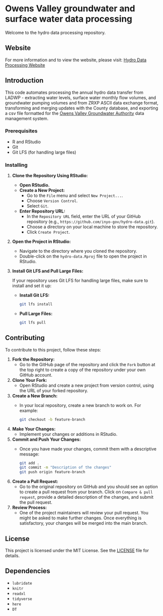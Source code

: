 # Owens Valley groundwater and surface water data processing

Welcome to the hydro data processing repository.

## Website

For more information and to view the website, please visit: [Hydro Data Processing Website](https://inyo-gov.github.io/hydro-data/)

## Introduction

This code automates processing the annual hydro data transfer from LADWP - extracting water levels, surface water monthly flow volumes, and groundwater pumping volumes and from ZRXP ASCII data exchange format, transforming and merging updates with the County database, and exporting a csv file formatted for the [Owens Valley Groundwater Authority](https://owens.gladata.com/) data management system.

### Prerequisites

-   R and RStudio
-   Git
-   Git LFS (for handling large files)

### Installing

1.  **Clone the Repository Using RStudio:**

    -   **Open RStudio.**
    -   **Create a New Project:**
        -   Go to the `File` menu and select `New Project...`.
        -   Choose `Version Control`.
        -   Select `Git`.
    -   **Enter Repository URL:**
        -   In the `Repository URL` field, enter the URL of your GitHub repository (e.g., `https://github.com/inyo-gov/hydro-data.git`).
        -   Choose a directory on your local machine to store the repository.
        -   Click `Create Project`.

2.  **Open the Project in RStudio:**

    -   Navigate to the directory where you cloned the repository.
    -   Double-click on the `hydro-data.Rproj` file to open the project in RStudio.

3.  **Install Git LFS and Pull Large Files:**

    If your repository uses Git LFS for handling large files, make sure to install and set it up:

    -   **Install Git LFS:**

        ``` sh
        git lfs install
        ```

    -   **Pull Large Files:**

        ``` sh
        git lfs pull
        ```

## Contributing

To contribute to this project, follow these steps:

1.  **Fork the Repository:**
    -   Go to the GitHub page of the repository and click the `Fork` button at the top right to create a copy of the repository under your own GitHub account.
2.  **Clone Your Fork:**
    -   Open RStudio and create a new project from version control, using the URL of your forked repository.
3.  **Create a New Branch:**
    -   In your local repository, create a new branch to work on. For example:

        ``` sh
        git checkout -b feature-branch
        ```
4.  **Make Your Changes:**
    -   Implement your changes or additions in RStudio.
5.  **Commit and Push Your Changes:**
    -   Once you have made your changes, commit them with a descriptive message:

        ``` sh
        git add .
        git commit -m "Description of the changes"
        git push origin feature-branch
        ```
6.  **Create a Pull Request:**
    -   Go to the original repository on GitHub and you should see an option to create a pull request from your branch. Click on `Compare & pull request`, provide a detailed description of the changes, and submit the pull request.
7.  **Review Process:**
    -   One of the project maintainers will review your pull request. You might be asked to make further changes. Once everything is satisfactory, your changes will be merged into the main branch.

## License

This project is licensed under the MIT License. See the [LICENSE](LICENSE) file for details.

## Dependencies

-   `lubridate`
-   `knitr`
-   `readxl`
-   `tidyverse`
-   `here`
-   `DT`
